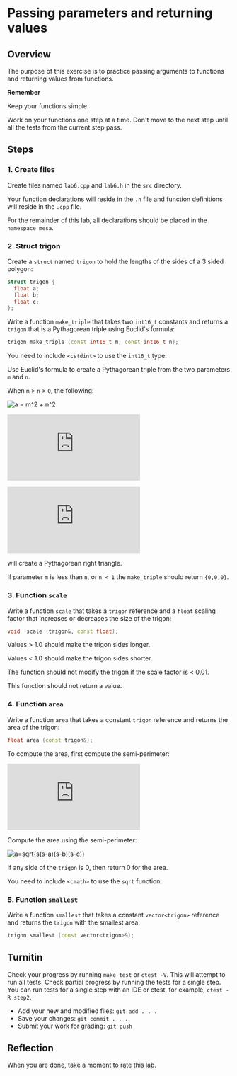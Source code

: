 # Passing parameters and returning values

## Overview
The purpose of this exercise is to practice passing arguments to functions
and returning values from functions.

**Remember**

Keep your functions simple.

Work on your functions one step at a time.
Don't move to the next step until all the tests from the current step pass.

## Steps

### 1. Create files
Create files named `lab6.cpp` and `lab6.h`
in the `src` directory.

Your function declarations will reside in the `.h` file and
function definitions will reside in the `.cpp` file.

For the remainder of this lab, all declarations should be placed in the 
`namespace mesa`.

### 2. Struct trigon
Create a `struct` named `trigon` to hold the lengths 
of the sides of a 3 sided polygon:

```cpp
struct trigon {
  float a;
  float b;
  float c;
};
```

Write a function `make_triple` that takes two `int16_t` constants and
returns a `trigon` that is a Pythagorean triple using Euclid's formula:

```cpp
trigon make_triple (const int16_t m, const int16_t n);
```

You need to include `<cstdint>` to use the `int16_t` type.

Use Euclid's formula to create a Pythagorean triple
from the two parameters `m` and `n`.

When `m` > `n` > `0`, the following:

  ![a = m^2 + n^2](https://latex.codecogs.com/svg.latex?a&space;=&space;m^{2}&space;-&space;n^{2})

  ![b = 2mn](https://latex.codecogs.com/svg.latex?b%20%3D%202mn)

  ![c = m^2 + n^2](https://latex.codecogs.com/svg.latex?c%20%3D%20m%5E%7B2%7D%20&plus;%20n%5E%7B2%7D)

will create a Pythagorean right triangle.

If parameter `m` is less than `n`, 
or `n < 1` the `make_triple` should return `{0,0,0}`.


### 3.  Function `scale`
Write a function `scale` that takes a `trigon` reference and
a `float` scaling factor that 
increases or decreases the size of the trigon:

```cpp
void  scale (trigon&, const float);
```

Values > 1.0 should make the trigon sides longer.

Values < 1.0 should make the trigon sides shorter.

The function should not modify the trigon if the scale factor is < 0.01.

This function should not return a value.

### 4.  Function `area`
Write a function `area` that takes a constant `trigon` reference and
returns the area of the trigon:

```cpp
float area (const trigon&);
```

To compute the area, first compute the semi-perimeter:

  ![s = \frac{a+b+c}{2}](https://latex.codecogs.com/svg.latex?s%20%3D%20%5Cfrac%7Ba&plus;b&plus;c%7D%7B2%7D)

Compute the area using the semi-perimeter:


  ![a=sqrt{s(s-a)(s-b)(s-c)}](https://latex.codecogs.com/svg.latex?area=\sqrt{s\cdot\left(s-a\right)\cdot\left(s-b\right)\cdot\left(s-c\right)})

If any side of the `trigon` is 0, then return 0 for the area.

You need to include `<cmath>` to use the `sqrt` function.

### 5.  Function `smallest`
Write a function `smallest` that takes a constant `vector<trigon>` reference and
returns the `trigon` with the smallest area.

```cpp
trigon smallest (const vector<trigon>&);
```

## Turnitin
Check your progress by running `make test` or `ctest -V`.
This will attempt to run all tests.
Check partial progress by running the tests for a single step.
You can run tests for a single step with an IDE or ctest,
for example, `ctest -R step2`.

- Add your new and modified files: `git add . . . `
- Save your changes: `git commit . . . `
- Submit your work for grading: `git push`

## Reflection
When you are done, take a moment to 
[rate this lab](https://forms.gle/6WepEpJA5QvzEuZt7).

